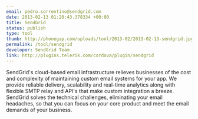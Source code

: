 ```yaml
---
email: pedro.sorrentino@sendgrid.com
date: 2013-02-13 01:20:43.378334 +00:00
title: SendGrid
status: publish
type: tool
thumb: http://phonegap.com/uploads/tool/2013-02/2013-02-13-sendgrid.jpg
permalink: /tool/sendgrid
developer: SendGrid Team
link: http://plugins.telerik.com/cordova/plugin/sendgrid
---
```


SendGrid's cloud-based email infrastructure relieves businesses of the cost and complexity of maintaining custom email systems for your app. We provide reliable delivery, scalability and real-time analytics along with flexible SMTP relay and API's that make custom integration a breeze. SendGrid solves the technical challenges, eliminating your email headaches, so that you can focus on your core product and meet the email demands of your business.
